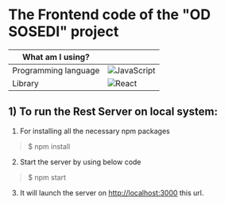 # The Frontend code of the "OD SOSEDI" project

<div align="center">
  
| What am I using?                                          | |
| --------------------------------------------------------- | ------------------------------------------------------------------------------------------- |
|Programming language|![JavaScript](https://img.shields.io/badge/javascript-%23323330.svg?style=for-the-badge&logo=javascript&logoColor=%23F7DF1E)                                                                     
| Library                                            | ![React](https://img.shields.io/badge/react-%2320232a.svg?style=for-the-badge&logo=react&logoColor=%2361DAFB)                |

</div>


## 1) To run the Rest Server on local system:

1. For installing all the necessary npm packages

> \$ npm install

2. Start the server by using below code

> \$ npm start

3. It will launch the server on [http://localhost:3000](http://localhost:3000) this url.
